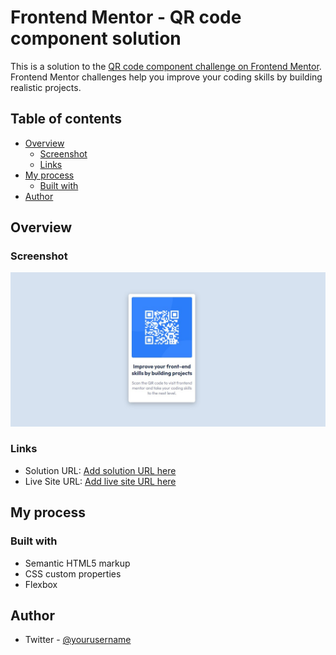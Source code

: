 # Frontend Mentor - QR code component solution

This is a solution to the [QR code component challenge on Frontend Mentor](https://www.frontendmentor.io/challenges/qr-code-component-iux_sIO_H). Frontend Mentor challenges help you improve your coding skills by building realistic projects. 

## Table of contents

- [Overview](#overview)
  - [Screenshot](#screenshot)
  - [Links](#links)
- [My process](#my-process)
  - [Built with](#built-with)
- [Author](#author)


## Overview

### Screenshot

![My result](./images/screenshot.jpg)

### Links

- Solution URL: [Add solution URL here](https://github.com/himelriyad02/qr-code-component-frontendmentor)
- Live Site URL: [Add live site URL here](https://himelriyad02.github.io/qr-code-component-frontendmentor/)

## My process

### Built with

- Semantic HTML5 markup
- CSS custom properties
- Flexbox

## Author

- Twitter - [@yourusername](https://www.twitter.com/himelriyad02)
